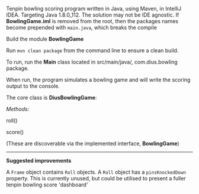 Tenpin bowling scoring program written in Java, using Maven, in IntelliJ IDEA. Targeting Java 1.8.0_112. The solution may not be IDE agnostic. If **BowlingGame.iml** is removed from the root, then the packages names become prepended with <code>main.java</code>, which breaks the compileBuild the module **BowlingGame**Run <code>mvn clean package</code> from the command line to ensure a clean build.To run, run the **Main** class located in src/main/java/, com.dius.bowling package. When run, the program simulates a bowling game and will write the scoring output to the console.The core class is **DiusBowlingGame**:_Methods:_roll()score()(These are discoverable via the implemented interface, **BowlingGame**)----**Suggested improvements**A <code>Frame</code> object contains <code>Roll</code> objects. A <code>Roll</code> object has a <code>pinsKnockedDown</code> property. This is currently unused, but could be utilised to present a fuller tenpin bowling score 'dashboard'